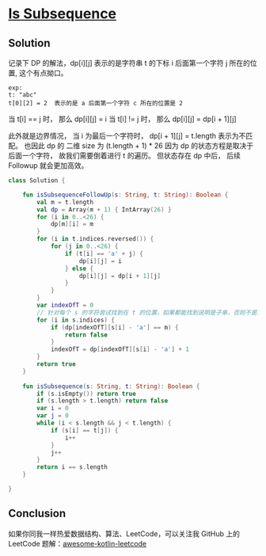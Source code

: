 # [Is Subsequence][title]

## Solution

记录下 DP 的解法，dp[i][j] 表示的是字符串 t 的下标 i 后面第一个字符 j 所在的位置, 这个有点拗口。

```text
exp:
t: "abc"
t[0][2] = 2  表示的是 a 后面第一个字符 c 所在的位置是 2
```
当 t[i] == j 时， 那么 dp[i][j] = i
当 t[i] != j 时， 那么 dp[i][j] = dp[i + 1][j]

此外就是边界情况， 当 i 为最后一个字符时， dp[i + 1][j] = t.length 表示为不匹配。
也因此 dp 的 二维 size 为 (t.length + 1) * 26
因为 dp 的状态方程是取决于后面一个字符， 故我们需要倒着进行 t 的遍历。
但状态存在 dp 中后， 后续 Followup 就会更加高效。

```kotlin
class Solution {

    fun isSubsequenceFollowUp(s: String, t: String): Boolean {
        val m = t.length
        val dp = Array(m + 1) { IntArray(26) }
        for (i in 0..<26) {
            dp[m][i] = m
        }
        for (i in t.indices.reversed()) {
            for (j in 0..<26) {
                if (t[i] == 'a' + j) {
                    dp[i][j] = i
                } else {
                    dp[i][j] = dp[i + 1][j]
                }
            }
        }
        var indexOfT = 0
        // 针对每个 s 的字符尝试找到在 t 的位置，如果都能找到说明是子串，否则不是。
        for (i in s.indices) {
            if (dp[indexOfT][s[i] - 'a'] == m) {
                return false
            }
            indexOfT = dp[indexOfT][s[i] - 'a'] + 1
        }
        return true
    }
    
    fun isSubsequence(s: String, t: String): Boolean {
        if (s.isEmpty()) return true
        if (s.length > t.length) return false
        var i = 0
        var j = 0
        while (i < s.length && j < t.length) {
            if (s[i] == t[j]) {
                i++
            }
            j++
        }
        return i == s.length
    }

}


```

## Conclusion
如果你同我一样热爱数据结构、算法、LeetCode，可以关注我 GitHub 上的 LeetCode 题解：[awesome-kotlin-leetcode][akl]

[title]: https://leetcode.cn/problems/is-subsequence/description/?envType=study-plan-v2&envId=top-interview-150
[akl]: https://github.com/NightXlt/awesome-kotlin-leetcode
